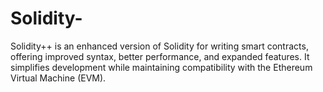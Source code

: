 # Solidity-
Solidity++ is an enhanced version of Solidity for writing smart contracts, offering improved syntax, better performance, and expanded features. It simplifies development while maintaining compatibility with the Ethereum Virtual Machine (EVM).
